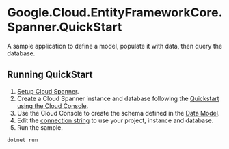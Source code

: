# Google.Cloud.EntityFrameworkCore.Spanner.QuickStart

A sample application to define a model, populate it with data, then query the
database.

## Running QuickStart

1. [Setup Cloud
   Spanner](https://cloud.google.com/spanner/docs/getting-started/set-up).
1. Create a Cloud Spanner instance and database following the [Quickstart using the Cloud Console](https://cloud.google.com/spanner/docs/quickstart-console).
1. Use the Cloud Console to create the schema defined in the [Data
   Model](https://github.com/googleapis/dotnet-spanner-entity-framework/blob/master/Google.Cloud.EntityFrameworkCore.Spanner.QuickStart/DataModel.sql).
1. Edit the [connection
   string](https://github.com/googleapis/dotnet-spanner-entity-framework/blob/master/Google.Cloud.EntityFrameworkCore.Spanner.QuickStart/QuickStart.cs#L105) to use your project, instance and database.
1. Run the sample.
```
dotnet run
```
